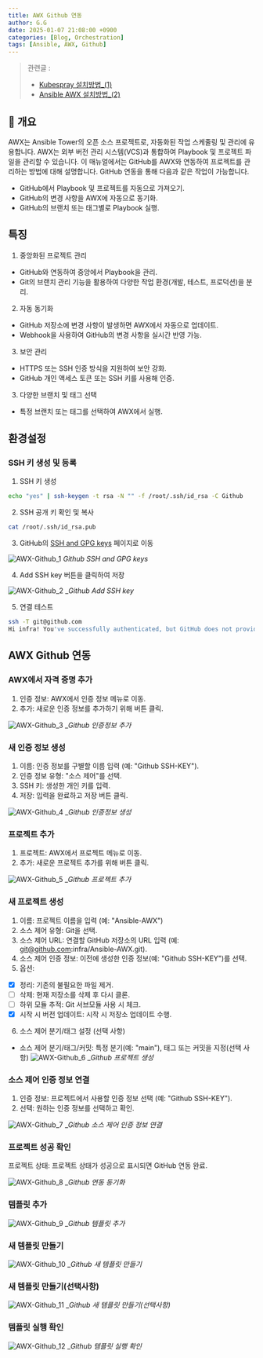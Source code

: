 ```yaml
---
title: AWX Github 연동
author: G.G
date: 2025-01-07 21:08:00 +0900
categories: [Blog, Orchestration]
tags: [Ansible, AWX, Github]
---
```


> 관련글 :
> - [ Kubespray 설치방법_(1)](https://heaths2.github.io/posts/kubespray_install/)
> - [ Ansible AWX 설치방법_(2)](https://heaths2.github.io/posts/AWX-install/)

## 📘 개요
AWX는 Ansible Tower의 오픈 소스 프로젝트로, 자동화된 작업 스케줄링 및 관리에 유용합니다. AWX는 외부 버전 관리 시스템(VCS)과 통합하여 Playbook 및 프로젝트 파일을 관리할 수 있습니다. 이 매뉴얼에서는 GitHub를 AWX와 연동하여 프로젝트를 관리하는 방법에 대해 설명합니다.
GitHub 연동을 통해 다음과 같은 작업이 가능합니다.
- GitHub에서 Playbook 및 프로젝트를 자동으로 가져오기.
- GitHub의 변경 사항을 AWX에 자동으로 동기화.
- GitHub의 브랜치 또는 태그별로 Playbook 실행.

## 특징
1. 중앙화된 프로젝트 관리
- GitHub와 연동하여 중앙에서 Playbook을 관리.
- Git의 브랜치 관리 기능을 활용하여 다양한 작업 환경(개발, 테스트, 프로덕션)을 분리.

2. 자동 동기화  
- GitHub 저장소에 변경 사항이 발생하면 AWX에서 자동으로 업데이트.
- Webhook을 사용하여 GitHub의 변경 사항을 실시간 반영 가능.

3. 보안 관리
- HTTPS 또는 SSH 인증 방식을 지원하여 보안 강화.
- GitHub 개인 액세스 토큰 또는 SSH 키를 사용해 인증.

3. 다양한 브랜치 및 태그 선택
- 특정 브랜치 또는 태그를 선택하여 AWX에서 실행.

## 환경설정

### SSH 키 생성 및 등록
1. SSH 키 생성

```bash
echo "yes" | ssh-keygen -t rsa -N "" -f /root/.ssh/id_rsa -C Github
```

2. SSH 공개 키 확인 및 복사

```bash
cat /root/.ssh/id_rsa.pub
```

3. GitHub의 [SSH and GPG keys](https://github.com/settings/keys) 페이지로 이동

![AWX-Github_1](/assets/img/2025-01-07/AWX-Github_1.png)
_Github SSH and GPG keys_

4. Add SSH key 버튼을 클릭하여 저장

![AWX-Github_2](/assets/img/2025-01-07/AWX-Github_2.png)
__Github Add SSH key_

5. 연결 테스트

```bash
ssh -T git@github.com
Hi infra! You've successfully authenticated, but GitHub does not provide shell access.
```

## AWX Github 연동

### AWX에서 자격 증명 추가
1. 인증 정보: AWX에서 인증 정보 메뉴로 이동.
2. 추가: 새로운 인증 정보를 추가하기 위해 버튼 클릭.

![AWX-Github_3](/assets/img/2025-01-07/AWX-Github_3.jpg)
__Github 인증정보 추가_

### 새 인증 정보 생성
1. 이름: 인증 정보를 구별할 이름 입력 (예: "Github SSH-KEY").
2. 인증 정보 유형: "소스 제어"를 선택.
3. SSH 키: 생성한 개인 키를 입력.
4. 저장: 입력을 완료하고 저장 버튼 클릭.

![AWX-Github_4](/assets/img/2025-01-07/AWX-Github_4.jpg)
__Github 인증정보 생성_

### 프로젝트 추가
1. 프로젝트: AWX에서 프로젝트 메뉴로 이동.
2. 추가: 새로운 프로젝트 추가를 위해 버튼 클릭.

![AWX-Github_5](/assets/img/2025-01-07/AWX-Github_5.jpg)
__Github 프로젝트 추가_

### 새 프로젝트 생성
1. 이름: 프로젝트 이름을 입력 (예: "Ansible-AWX")
2. 소스 제어 유형: Git을 선택.
3. 소스 제어 URL: 연결할 GitHub 저장소의 URL 입력 (예: git@github.com:infra/Ansible-AWX.git).
4. 소스 제어 인증 정보: 이전에 생성한 인증 정보(예: "Github SSH-KEY")를 선택.
5. 옵션:
  - [x] 정리: 기존의 불필요한 파일 제거.
  - [ ] 삭제: 현재 저장소를 삭제 후 다시 클론.
  - [ ] 하위 모듈 추적: Git 서브모듈 사용 시 체크.
  - [x] 시작 시 버전 업데이트: 시작 시 저장소 업데이트 수행.
6. 소스 제어 분기/태그 설정 (선택 사항)
- 소스 제어 분기/태그/커밋: 특정 분기(예: "main"), 태그 또는 커밋을 지정(선택 사항)
![AWX-Github_6](/assets/img/2025-01-07/AWX-Github_6.jpg)
__Github 프로젝트 생성_

### 소스 제어 인증 정보 연결
1. 인증 정보: 프로젝트에서 사용할 인증 정보 선택 (예: "Github SSH-KEY").
2. 선택: 원하는 인증 정보를 선택하고 확인.

![AWX-Github_7](/assets/img/2025-01-07/AWX-Github_7.jpg)
__Github 소스 제어 인증 정보 연결_

### 프로젝트 성공 확인
프로젝트 상태: 프로젝트 상태가 성공으로 표시되면 GitHub 연동 완료.

![AWX-Github_8](/assets/img/2025-01-07/AWX-Github_8.jpg)
__Github 연동 동기화_

### 템플릿 추가
![AWX-Github_9](/assets/img/2025-01-07/AWX-Github_9.png)
__Github 템플릿 추가_

### 새 템플릿 만들기
![AWX-Github_10](/assets/img/2025-01-07/AWX-Github_10.png)
__Github 새 템플릿 만들기_

### 새 템플릿 만들기(선택사항)
![AWX-Github_11](/assets/img/2025-01-07/AWX-Github_11.png)
__Github 새 템플릿 만들기(선택사항)_

### 템플릿 실행 확인
![AWX-Github_12](/assets/img/2025-01-07/AWX-Github_12.png)
__Github 템플릿 실행 확인_
